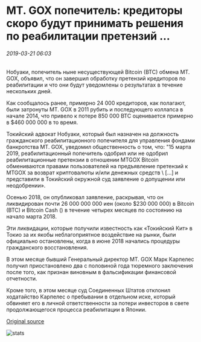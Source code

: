 # MT. GOX попечитель: кредиторы скоро будут принимать решения по реабилитации претензий ...

###### 2019-03-21 06:03

Нобуаки, попечитель ныне несуществующей Bitcoin (BTC) обмена MT. GOX, объявил, что он завершил обработку претензий кредиторов по реабилитации и что они будут уведомлены о результатах в течение нескольких дней.

Как сообщалось ранее, примерно 24 000 кредиторов, как полагают, были затронуты MT. GOX в 2011 рубить и последующего коллапса в начале 2014, что привело к потере 850 000 BTC оценивается примерно в $460 000 000 в то время.

Токийский адвокат Нобуаки, который был назначен на должность гражданского реабилитационного попечителя для управления фондами банкротства MT. GOX, уведомил общественность о том, что: "15 марта 2019, реабилитационный попечитель одобрил или не одобрил реабилитационные претензии в отношении MTGOX Bitcoin обмениваются правами пользователей на предъявление претензий к MTGOX за возврат криптовалюты и/или денежных средств \ [...] и представили в Токийский окружной суд заявление о допущении или неодобрении».

Осенью 2018, он опубликовал заявление, раскрывая, что он ликвидирован почти 26 000 000 000 иен (около $230 000 000) в Bitcoin (BTC) и Bitcoin Cash () в течение четырех месяцев по состоянию на начало марта 2018.

Эти ликвидации, которые получили известность как «Токийский Кит» в Токио за их якобы неблагоприятное воздействие на рынки, были официально остановлены, когда в июне 2018 начались процедуры гражданского восстановления.

В этом месяце бывший Генеральный директор MT. GOX Марк Карпелес получил приостановлено два с половиной года тюремного заключения после того, как признан виновным в фальсификации финансовой отчетности.

Кроме того, в этом месяце суд Соединенных Штатов отклонил ходатайство Карпелес о пребывании в отдельном иске, который обвиняет его в личной ответственности за потери инвесторов в свете продолжающегося процесса реабилитации в Японии.

[Original source](https://cointelegraph.com/news/mt-gox-trustee-creditors-will-soon-receive-decisions-over-rehabilitation-claims)

![stats](https://c.statcounter.com/11760860/0/a89fa40b/1/ "stats")